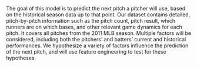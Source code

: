 The goal of this model is to predict the next pitch a pitcher will use, based on the historical season data up to that point. Our dataset contains detailed, pitch-by-pitch information such as the pitch count, pitch result, which runners are on which bases, and other relevant game dynamics for each pitch. It covers all pitches from the 2011 MLB season. Multiple factors will be considered, including both the pitchers’ and batters’ current and historical performances. We hypothesize a variety of factors influence the prediction of the next pitch, and will use feature engineering to test for these hypotheses.
